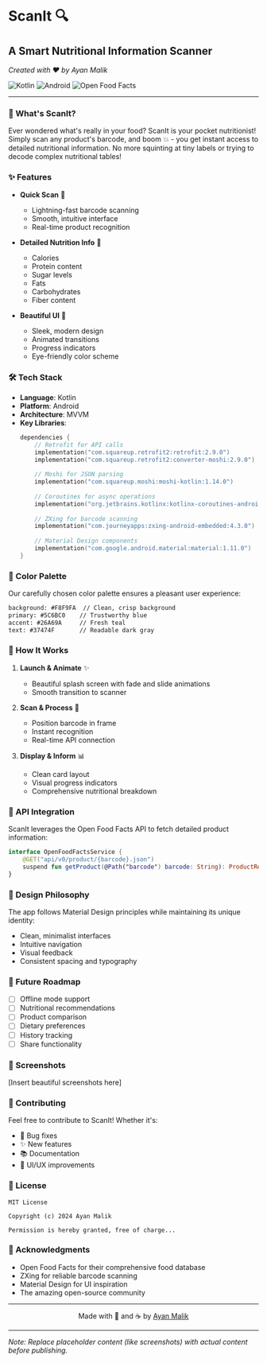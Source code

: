 # ScanIt 🔍

## A Smart Nutritional Information Scanner
*Created with ❤️ by Ayan Malik*

![Kotlin](https://img.shields.io/badge/kotlin-%237F52FF.svg?style=for-the-badge&logo=kotlin&logoColor=white)
![Android](https://img.shields.io/badge/Android-3DDC84?style=for-the-badge&logo=android&logoColor=white)
![Open Food Facts](https://img.shields.io/badge/Open%20Food%20Facts-API-blue?style=for-the-badge)

---

### 🌟 What's ScanIt?

Ever wondered what's really in your food? ScanIt is your pocket nutritionist! Simply scan any product's barcode, and boom 💥 - you get instant access to detailed nutritional information. No more squinting at tiny labels or trying to decode complex nutritional tables!

### ✨ Features

- **Quick Scan** 📱
    - Lightning-fast barcode scanning
    - Smooth, intuitive interface
    - Real-time product recognition

- **Detailed Nutrition Info** 🥗
    - Calories
    - Protein content
    - Sugar levels
    - Fats
    - Carbohydrates
    - Fiber content

- **Beautiful UI** 🎨
    - Sleek, modern design
    - Animated transitions
    - Progress indicators
    - Eye-friendly color scheme

### 🛠️ Tech Stack

- **Language**: Kotlin
- **Platform**: Android
- **Architecture**: MVVM
- **Key Libraries**:
  ```kotlin
  dependencies {
      // Retrofit for API calls
      implementation("com.squareup.retrofit2:retrofit:2.9.0")
      implementation("com.squareup.retrofit2:converter-moshi:2.9.0")
      
      // Moshi for JSON parsing
      implementation("com.squareup.moshi:moshi-kotlin:1.14.0")
      
      // Coroutines for async operations
      implementation("org.jetbrains.kotlinx:kotlinx-coroutines-android:1.7.1")
      
      // ZXing for barcode scanning
      implementation("com.journeyapps:zxing-android-embedded:4.3.0")
      
      // Material Design components
      implementation("com.google.android.material:material:1.11.0")
  }
  ```

### 🌈 Color Palette

Our carefully chosen color palette ensures a pleasant user experience:

```xml
background: #F8F9FA  // Clean, crisp background
primary: #5C6BC0    // Trustworthy blue
accent: #26A69A     // Fresh teal
text: #37474F       // Readable dark gray
```

### 🎯 How It Works

1. **Launch & Animate** ✨
    - Beautiful splash screen with fade and slide animations
    - Smooth transition to scanner

2. **Scan & Process** 📸
    - Position barcode in frame
    - Instant recognition
    - Real-time API connection

3. **Display & Inform** 📊
    - Clean card layout
    - Visual progress indicators
    - Comprehensive nutritional breakdown

### 🔌 API Integration

ScanIt leverages the Open Food Facts API to fetch detailed product information:

```kotlin
interface OpenFoodFactsService {
    @GET("api/v0/product/{barcode}.json")
    suspend fun getProduct(@Path("barcode") barcode: String): ProductResponse
}
```

### 🎨 Design Philosophy

The app follows Material Design principles while maintaining its unique identity:
- Clean, minimalist interfaces
- Intuitive navigation
- Visual feedback
- Consistent spacing and typography

### 🚀 Future Roadmap

- [ ] Offline mode support
- [ ] Nutritional recommendations
- [ ] Product comparison
- [ ] Dietary preferences
- [ ] History tracking
- [ ] Share functionality

### 📱 Screenshots

[Insert beautiful screenshots here]

### 🤝 Contributing

Feel free to contribute to ScanIt! Whether it's:
- 🐛 Bug fixes
- ✨ New features
- 📚 Documentation
- 🎨 UI/UX improvements

### 📄 License

```
MIT License

Copyright (c) 2024 Ayan Malik

Permission is hereby granted, free of charge...
```

### 🙏 Acknowledgments

- Open Food Facts for their comprehensive food database
- ZXing for reliable barcode scanning
- Material Design for UI inspiration
- The amazing open-source community

---

<p align="center">
Made with 💖 and ☕ by <a href="https://github.com/ayanmalik">Ayan Malik</a>
</p>

---

*Note: Replace placeholder content (like screenshots) with actual content before publishing.*
